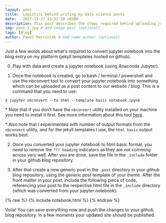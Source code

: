 ```yaml
---
layout: post
title:  Logistics behind writing my data science posts
date:   2017-11-27 13:32:20 +0300
description: This post describes the steps required behind uploading jupyter notebook to my blog. # Add post description (optional)
img: post-1.jpg # Add image post (optional)
tags: [Blog]
author: Pawel Marciniak # Add name author (optional)
---
```

Just a few words about what's required to convert jupyter notebook into the blog entry on my platform (jekyll templates hosted on github).

0. Play with data and create a jupyter notebook (using Anaconda Jupyter).


1. Once the notebook is created, go to bash / terminal / powershell and use the nbconvert tool to convert your jupyter notebook into something which can be uploaded as a post content to our website / blog. This is a command that you need to use:

```shell
$ jupyter nbconvert --to html --template basic notebook.ipynb
```
\* Note that if you don't have the `nbconvert` utility installed on your machine you need to install it first. See more information about this tool [here][nbconvert].

\* Also note that I experimented with number of output formats from the `nbconvert` utility, and for the jekyll templates I use, the `html basic` output works best.


2. Once you converted your jupyter notebook to html basic format, you need to remove the `??? heading` indicators as they are not comming across very well. After you are done, save the file in the `_include` folder in your github blog repository.


3. After that create a new generic post in the `_post` directory in your github blog repository, using the generic post template of your theme. After the front matter in your post, include the following piece of code, referencing your post to the respective html file in the `_include` directory (which was converted from your jupyter notebook):

{% raw %}
{% include notebook.html %}
{% endraw %}


Voila! You can save everything now and push the changes to your github blog repository. In a few moments your updated site should be published.

[nbconvert]: http://nbconvert.readthedocs.io/en/latest/usage.html#convert-html
